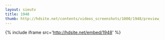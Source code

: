 ```yaml
---
layout: sieutv
title: 1948
thumb: http://hdsite.net/contents/videos_screenshots/1000/1948/preview_360p.mp4.jpg
---
```

{% include iframe src='http://hdsite.net/embed/1948' %}
 
